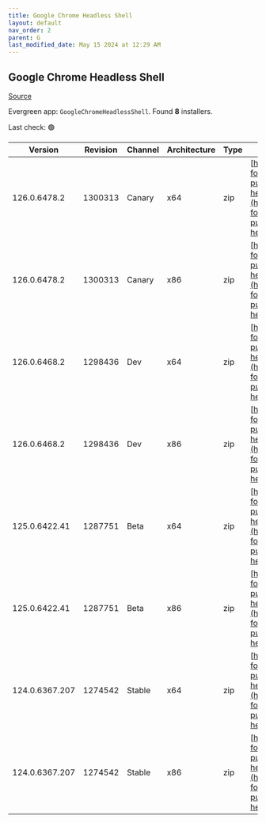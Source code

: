 ```yaml
---
title: Google Chrome Headless Shell
layout: default
nav_order: 2
parent: G
last_modified_date: May 15 2024 at 12:29 AM
---
```


## Google Chrome Headless Shell

[Source](https://googlechromelabs.github.io/chrome-for-testing/)

Evergreen app: `GoogleChromeHeadlessShell`. Found **8** installers.

Last check: 🟢

| Version        | Revision | Channel | Architecture | Type | URI                                                                                                                                                                                                                            |
| -------------- | -------- | ------- | ------------ | ---- | ------------------------------------------------------------------------------------------------------------------------------------------------------------------------------------------------------------------------------ |
| 126.0.6478.2   | 1300313  | Canary  | x64          | zip  | [https://storage.googleapis.com/chrome-for-testing-public/126.0.6478.2/win64/chrome-headless-shell-win64.zip](https://storage.googleapis.com/chrome-for-testing-public/126.0.6478.2/win64/chrome-headless-shell-win64.zip)     |
| 126.0.6478.2   | 1300313  | Canary  | x86          | zip  | [https://storage.googleapis.com/chrome-for-testing-public/126.0.6478.2/win32/chrome-headless-shell-win32.zip](https://storage.googleapis.com/chrome-for-testing-public/126.0.6478.2/win32/chrome-headless-shell-win32.zip)     |
| 126.0.6468.2   | 1298436  | Dev     | x64          | zip  | [https://storage.googleapis.com/chrome-for-testing-public/126.0.6468.2/win64/chrome-headless-shell-win64.zip](https://storage.googleapis.com/chrome-for-testing-public/126.0.6468.2/win64/chrome-headless-shell-win64.zip)     |
| 126.0.6468.2   | 1298436  | Dev     | x86          | zip  | [https://storage.googleapis.com/chrome-for-testing-public/126.0.6468.2/win32/chrome-headless-shell-win32.zip](https://storage.googleapis.com/chrome-for-testing-public/126.0.6468.2/win32/chrome-headless-shell-win32.zip)     |
| 125.0.6422.41  | 1287751  | Beta    | x64          | zip  | [https://storage.googleapis.com/chrome-for-testing-public/125.0.6422.41/win64/chrome-headless-shell-win64.zip](https://storage.googleapis.com/chrome-for-testing-public/125.0.6422.41/win64/chrome-headless-shell-win64.zip)   |
| 125.0.6422.41  | 1287751  | Beta    | x86          | zip  | [https://storage.googleapis.com/chrome-for-testing-public/125.0.6422.41/win32/chrome-headless-shell-win32.zip](https://storage.googleapis.com/chrome-for-testing-public/125.0.6422.41/win32/chrome-headless-shell-win32.zip)   |
| 124.0.6367.207 | 1274542  | Stable  | x64          | zip  | [https://storage.googleapis.com/chrome-for-testing-public/124.0.6367.207/win64/chrome-headless-shell-win64.zip](https://storage.googleapis.com/chrome-for-testing-public/124.0.6367.207/win64/chrome-headless-shell-win64.zip) |
| 124.0.6367.207 | 1274542  | Stable  | x86          | zip  | [https://storage.googleapis.com/chrome-for-testing-public/124.0.6367.207/win32/chrome-headless-shell-win32.zip](https://storage.googleapis.com/chrome-for-testing-public/124.0.6367.207/win32/chrome-headless-shell-win32.zip) |
